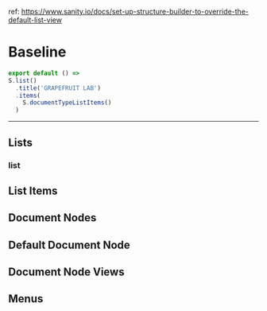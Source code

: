 ref: 
https://www.sanity.io/docs/set-up-structure-builder-to-override-the-default-list-view

# Baseline
```js
export default () =>
S.list()
  .title('GRAPEFRUIT LAB')
  .items(
    S.documentTypeListItems()
  )
```
-----------------------------
## Lists
### list
### 
## List Items
## Document Nodes
## Default Document Node
## Document Node Views
## Menus